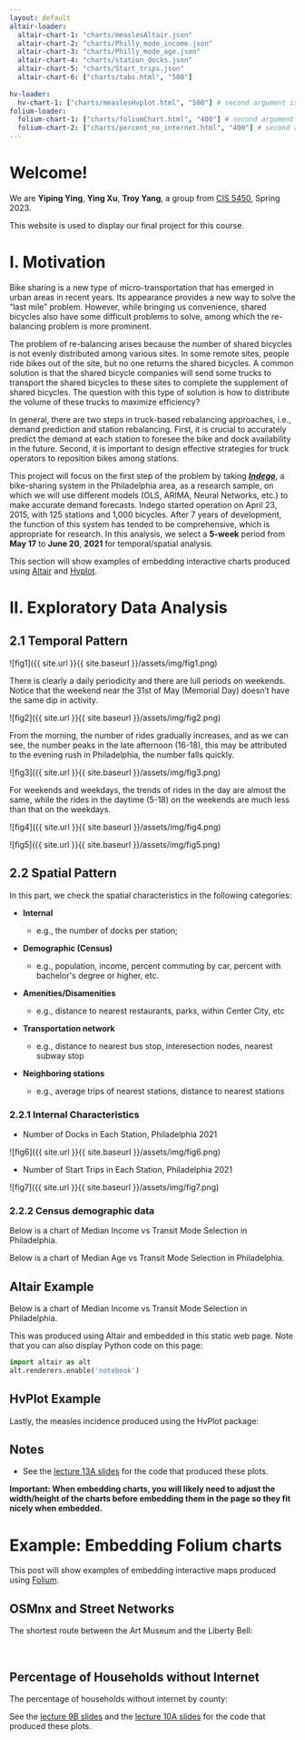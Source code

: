 ```yaml
---
layout: default
altair-loader:
  altair-chart-1: "charts/measlesAltair.json"
  altair-chart-2: "charts/Philly_mode_income.json"
  altair-chart-3: "charts/Philly_mode_age.json"
  altair-chart-4: "charts/station_docks.json"
  altair-chart-5: "charts/Start_trips.json"
  altair-chart-6: ["charts/tabs.html", "500"]
  
hv-loader:
  hv-chart-1: ["charts/measlesHvplot.html", "500"] # second argument is the desired height
folium-loader:
  folium-chart-1: ["charts/foliumChart.html", "400"] # second argument is the desired height
  folium-chart-2: ["charts/percent_no_internet.html", "400"] # second argument is the desired height
---
```


# Welcome!

We are **Yiping Ying**, **Ying Xu**, **Troy Yang**, a group from [CIS 5450](https://sites.google.com/seas.upenn.edu/cis545/home), Spring 2023.

This website is used to display our final project for this course.

# I. Motivation

Bike sharing is a new type of micro-transportation that has emerged in urban areas in recent years. Its appearance provides a new way to solve the “last mile” problem. However, while bringing us convenience, shared bicycles also have some difficult problems to solve, among which the re-balancing problem is more prominent.

The problem of re-balancing arises because the number of shared bicycles is not evenly distributed among various sites. In some remote sites, people ride bikes out of the site, but no one returns the shared bicycles. A common solution is that the shared bicycle companies will send some trucks to transport the shared bicycles to these sites to complete the supplement of shared bicycles. The question with this type of solution is how to distribute the volume of these trucks to maximize efficiency?

In general, there are two steps in truck-based rebalancing approaches, i.e., demand prediction and station rebalancing. First, it is crucial to accurately predict the demand at each station to foresee the bike and dock availability in the future. Second, it is important to design effective strategies for truck operators to reposition bikes among stations.

This project will focus on the first step of the problem by taking [***Indego***](https://www.rideindego.com/), a bike-sharing system in the Philadelphia area, as a research sample, on which we will use different models (OLS, ARIMA, Neural Networks, etc.) to make accurate demand forecasts. Indego started operation on April 23, 2015, with 125 stations and 1,000 bicycles. After 7 years of development, the function of this system has tended to be comprehensive, which is appropriate for research. In this analysis, we select a **5-week** period from **May 17** to **June 20**, **2021** for temporal/spatial analysis.

This section will show examples of embedding interactive charts produced using [Altair](https://altair-viz.github.io) and [Hvplot](https://hvplot.pyviz.org/).

# II. Exploratory Data Analysis

## 2.1 Temporal Pattern

![fig1]({{ site.url }}{{ site.baseurl }}/assets/img/fig1.png)

There is clearly a daily periodicity and there are lull periods on weekends. Notice that the weekend near the 31st of May (Memorial Day) doesn’t have the same dip in activity.

![fig2]({{ site.url }}{{ site.baseurl }}/assets/img/fig2.png)

From the morning, the number of rides gradually increases, and as we can see, the number peaks in the late afternoon (16-18), this may be attributed to the evening rush in Philadelphia, the number falls quickly. 

![fig3]({{ site.url }}{{ site.baseurl }}/assets/img/fig3.png)

For weekends and weekdays, the trends of rides in the day are almost the same, while the rides in the daytime (5-18) on the weekends are much less than that on the weekdays.

![fig4]({{ site.url }}{{ site.baseurl }}/assets/img/fig4.png)

![fig5]({{ site.url }}{{ site.baseurl }}/assets/img/fig5.png)

## 2.2 Spatial Pattern

In this part, we check the spatial characteristics in the following categories:

- **Internal**

  - e.g., the number of docks per station;

- **Demographic (Census)**

  - e.g., population, income, percent commuting by car, percent with bachelor's degree or higher, etc.

- **Amenities/Disamenities**

  - e.g., distance to nearest restaurants, parks, within Center City, etc

- **Transportation network**

  - e.g., distance to nearest bus stop, interesection nodes, nearest subway stop

- **Neighboring stations**

  - e.g., average trips of nearest stations, distance to nearest stations

### 2.2.1 Internal Characteristics

- Number of Docks in Each Station, Philadelphia 2021

![fig6]({{ site.url }}{{ site.baseurl }}/assets/img/fig6.png)

- Number of Start Trips in Each Station, Philadelphia 2021

![fig7]({{ site.url }}{{ site.baseurl }}/assets/img/fig7.png)

<div id="altair-chart-4"></div>

<div id="altair-chart-5"></div>

### 2.2.2 Census demographic data

Below is a chart of Median Income vs Transit Mode Selection in Philadelphia.

<div id="altair-chart-2"></div>

Below is a chart of Median Age vs Transit Mode Selection in Philadelphia.

<div id="altair-chart-3"></div>

<div id="altair-chart-6"></div>

## Altair Example

Below is a chart of Median Income vs Transit Mode Selection in Philadelphia.

<div id="altair-chart-1"></div>

This was produced using Altair and embedded in this static web page. Note that you can also display Python code on this page:

```python
import altair as alt
alt.renderers.enable('notebook')
```

## HvPlot Example

Lastly, the measles incidence produced using the HvPlot package:

<div id="hv-chart-1"></div>

## Notes

- See the [lecture 13A slides](https://musa-550-fall-2022.github.io/slideslecture-13A.html) for the code that produced these plots.

**Important: When embedding charts, you will likely need to adjust the width/height of the charts before embedding them in the page so they fit nicely when embedded.**

# Example: Embedding Folium charts

This post will show examples of embedding interactive maps produced using [Folium](https://github.com/python-visualization/folium).

## OSMnx and Street Networks

The shortest route between the Art Museum and the Liberty Bell:

<div id="folium-chart-1"></div>

<br/>

## Percentage of Households without Internet

The percentage of households without internet by county:

<div id="folium-chart-2"></div>

See the [lecture 9B slides](https://musa-550-fall-2022.github.io/slides/lecture-9B.html) and the [lecture 10A slides](https://musa-550-fall-2022.github.io/slides/lecture-10A.html) for the code that produced these plots.
